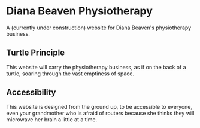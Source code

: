 # Diana Beaven Physiotherapy
A (currently under construction) website for Diana Beaven's physiotherapy business.

## Turtle Principle
This website will carry the physiotherapy business, as if on the back of a turtle, soaring through the vast emptiness of space.

## Accessibility
This website is designed from the ground up, to be accessible to everyone, even your grandmother who is afraid of routers because she thinks they will microwave her brain a little at a time.
